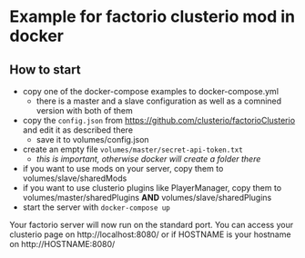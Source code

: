 # Example for factorio clusterio mod in docker

## How to start

* copy one of the docker-compose examples to docker-compose.yml
  * there is a master and a slave configuration as well as a comnined version with both of them
* copy the `config.json` from https://github.com/clusterio/factorioClusterio and edit it as described there
  * save it to volumes/config.json
* create an empty file `volumes/master/secret-api-token.txt` 
  * _this is important, otherwise docker will create a folder there_
* if you want to use mods on your server, copy them to volumes/slave/sharedMods
* if you want to use clusterio plugins like PlayerManager, copy them to volumes/master/sharedPlugins __AND__ volumes/slave/sharedPlugins
* start the server with `docker-compose up`

Your factorio server will now run on the standard port. You can access your clusterio page on http://localhost:8080/ or if HOSTNAME is your hostname on http://HOSTNAME:8080/
